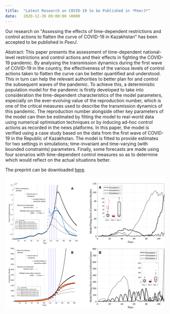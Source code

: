 ```yaml
---
title:  "Latest Research on COVID-19 to be Published in *PeerJ*"
date:   2020-12-30 09:00:00 +0000
---
```


Our research on "Assessing the effects of time-dependent restrictions and control actions to flatten the curve of COVID-19 in Kazakhstan" has been accepted to be published in *PeerJ*.

Abstract: This paper presents the assessment of time-dependent national-level restrictions and control actions and their effects in fighting the COVID-19 pandemic. By analysing the transmission dynamics during the first wave of COVID-19 in the country, the effectiveness of the various levels of control actions taken to flatten the curve can be better quantified and understood. This in turn can help the relevant authorities to better plan for and control the subsequent waves of the pandemic. To achieve this, a deterministic population model for the pandemic is firstly developed to take into consideration the time-dependent characteristics of the model parameters, especially on the ever-evolving value of the reproduction number, which is one of the critical measures used to describe the transmission dynamics of this pandemic. The reproduction number alongside other key parameters of the model can then be estimated by fitting the model to real-world data using numerical optimisation techniques or by inducing ad-hoc control actions as recorded in the news platforms. In this paper, the model is verified using a case study based on the data from the first wave of COVID-19 in the Republic of Kazakhstan. The model is fitted to provide estimates for two settings in simulations; time-invariant and time-varying (with bounded constraints) parameters. Finally, some forecasts are made using four scenarios with time-dependent control measures so as to determine which would reflect on the actual situations better.

The preprint can be downloaded [here](https://arxiv.org/pdf/2007.11957.pdf).

<img src="/assets/Figures/PeerJ.png" width="840">

